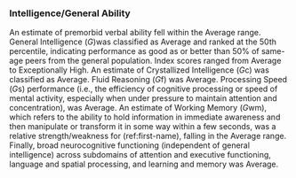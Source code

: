 ### Intelligence/General Ability

An estimate of premorbid verbal ability fell within the Average range. General
Intelligence (_G_)was classified as Average and ranked at the 50th percentile,
indicating performance as good as or better than 50% of same-age peers from the
general population. Index scores ranged from Average to Exceptionally High. An
estimate of Crystallized Intelligence (*G*c) was classified as Average. Fluid
Reasoning (*G*f) was Average. Processing Speed (*G*s) performance (i.e., the
efficiency of cognitive processing or speed of mental activity, especially when
under pressure to maintain attention and concentration), was Average. An
estimate of Working Memory (*G*wm), which refers to the ability to hold
information in immediate awareness and then manipulate or transform it in some
way within a few seconds, was a relative strength/weakness for (ref:first-name),
falling in the Average range. Finally, broad neurocognitive functioning
(independent of general intelligence) across subdomains of attention and
executive functioning, language and spatial processing, and learning and memory
was Average.
